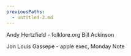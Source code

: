```yaml
---
previousPaths:
  - untitled-2.md
---
```

Andy Hertzfield - folklore.org
Bill Ackinson

Jon Louis Gassepe - apple exec, Monday Note

